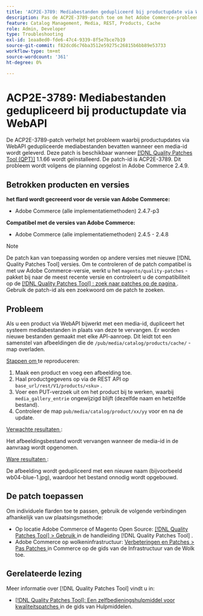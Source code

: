 ```yaml
---
title: 'ACP2E-3789: Mediabestanden gedupliceerd bij productupdate via WebAPI'
description: Pas de ACP2E-3789-patch toe om het Adobe Commerce-probleem op te lossen, waarbij productupdates via WebAPI gedupliceerde mediabestanden bevatten wanneer een media-id wordt opgegeven.
feature: Catalog Management, Media, REST, Products, Cache
role: Admin, Developer
type: Troubleshooting
exl-id: 1eaa8ed0-fde6-47c4-9339-8f5e7bce7b19
source-git-commit: f82dcd6c76ba3512e59275c26815b6bb89e53733
workflow-type: tm+mt
source-wordcount: '361'
ht-degree: 0%

---
```


# ACP2E-3789: Mediabestanden gedupliceerd bij productupdate via WebAPI

De ACP2E-3789-patch verhelpt het probleem waarbij productupdates via WebAPI gedupliceerde mediabestanden bevatten wanneer een media-id wordt geleverd. Deze patch is beschikbaar wanneer [[!DNL Quality Patches Tool (QPT)]](/help/tools/quality-patches-tool/quality-patches-tool-to-self-serve-quality-patches.md) 1.1.66 wordt geïnstalleerd. De patch-id is ACP2E-3789. Dit probleem wordt volgens de planning opgelost in Adobe Commerce 2.4.9.

## Betrokken producten en versies

**het flard wordt gecreeerd voor de versie van Adobe Commerce:**

* Adobe Commerce (alle implementatiemethoden) 2.4.7-p3

**Compatibel met de versies van Adobe Commerce:**

* Adobe Commerce (alle implementatiemethoden) 2.4.5 - 2.4.8

>[!NOTE]
>
>De patch kan van toepassing worden op andere versies met nieuwe [!DNL Quality Patches Tool] versies. Om te controleren of de patch compatibel is met uw Adobe Commerce-versie, werkt u het `magento/quality-patches` -pakket bij naar de meest recente versie en controleert u de compatibiliteit op de [[!DNL Quality Patches Tool] : zoek naar patches op de pagina ](https://experienceleague.adobe.com/tools/commerce-quality-patches/index.html) . Gebruik de patch-id als een zoekwoord om de patch te zoeken.

## Probleem

Als u een product via WebAPI bijwerkt met een media-id, dupliceert het systeem mediabestanden in plaats van deze te vervangen. Er worden nieuwe bestanden gemaakt met elke API-aanroep. Dit leidt tot een samenstel van afbeeldingen die de `/pub/media/catalog/products/cache/` -map overladen.

<u> Stappen om </u> te reproduceren:

1. Maak een product en voeg een afbeelding toe.
1. Haal productgegevens op via de REST API op `base_url/rest/V1/products/<sku>` .
1. Voer een PUT-verzoek uit om het product bij te werken, waarbij `media_gallery_entrie` ongewijzigd blijft (dezelfde naam en hetzelfde bestand).
1. Controleer de map `pub/media/catalog/product/xx/yy` voor en na de update.

<u> Verwachte resultaten </u>:

Het afbeeldingsbestand wordt vervangen wanneer de media-id in de aanvraag wordt opgenomen.

<u> Ware resultaten </u>:

De afbeelding wordt gedupliceerd met een nieuwe naam (bijvoorbeeld wb04-blue-1.jpg), waardoor het bestand onnodig wordt opgebouwd.

## De patch toepassen

Om individuele flarden toe te passen, gebruik de volgende verbindingen afhankelijk van uw plaatsingsmethode:

* Op locatie Adobe Commerce of Magento Open Source: [[!DNL Quality Patches Tool] > Gebruik ](/help/tools/quality-patches-tool/usage.md) in de handleiding [!DNL Quality Patches Tool] .
* Adobe Commerce op wolkeninfrastructuur: [ Verbeteringen en Patches > Pas Patches ](https://experienceleague.adobe.com/docs/commerce-cloud-service/user-guide/develop/upgrade/apply-patches.html) in Commerce op de gids van de Infrastructuur van de Wolk toe.

## Gerelateerde lezing

Meer informatie over [!DNL Quality Patches Tool] vindt u in:

* [[!DNL Quality Patches Tool]: Een zelfbedieningshulpmiddel voor kwaliteitspatches ](/help/tools/quality-patches-tool/quality-patches-tool-to-self-serve-quality-patches.md) in de gids van Hulpmiddelen.

